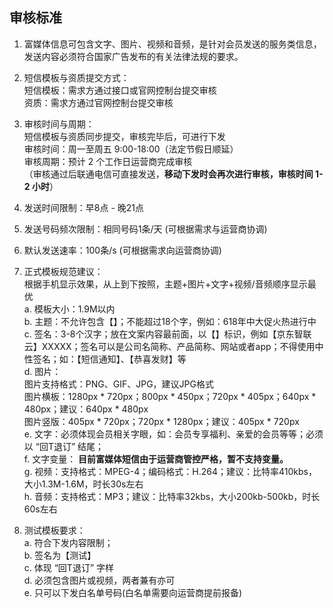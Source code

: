 ## 审核标准  
1.	富媒体信息可包含文字、图片、视频和音频，是针对会员发送的服务类信息，发送内容必须符合国家广告发布的有关法律法规的要求。  

2.	短信模板与资质提交方式：  
短信模板：需求方通过接口或官网控制台提交审核  
资质：需求方通过官网控制台提交审核  

3.	审核时间与周期：  
短信模板与资质同步提交，审核完毕后，可进行下发  
审核时间：周一至周五 9:00-18:00（法定节假日顺延）  
审核周期：预计 2 个工作日运营商完成审核  
（审核通过后联通电信可直接发送，**移动下发时会再次进行审核，审核时间 1-2 小时**）  

4.	发送时间限制：早8点 - 晚21点  

5.	发送号码频次限制：相同号码1条/天 (可根据需求与运营商协调)  

6.	默认发送速率：100条/s (可根据需求向运营商协调)  

7.	正式模板规范建议：  
根据手机显示效果，从上到下按照，主题+图片+文字+视频/音频顺序显示最优  
a. 模板大小：1.9M以内<br>
b. 主题：不允许包含【】；不能超过18个字，例如：618年中大促火热进行中<br>
c. 签名：3-8个汉字；放在文案内容最前面，以【】标识，例如【京东智联云】XXXXX；签名可以是公司名简称、产品简称、网站或者app；不得使用中性签名；如：【短信通知】、【恭喜发财】等<br>
d. 图片：<br>
图片支持格式：PNG、GIF、JPG，建议JPG格式<br>
图片横板：1280px * 720px；800px * 450px；720px * 405px；640px * 480px；建议：640px * 480px<br>
图片竖版：405px * 720px；720px * 1280px；建议：405px * 720px<br>
e. 文字：必须体现会员相关字眼，如：会员专享福利、亲爱的会员等等；必须以 “回T退订” 结尾；<br>
f. 文字变量： **目前富媒体短信由于运营商管控严格，暂不支持变量。**<br>
g. 视频：支持格式：MPEG-4；编码格式：H.264；建议：比特率410kbs，大小1.3M-1.6M，时长30s左右<br>
h. 音频：支持格式：MP3；建议：比特率32kbs，大小200kb-500kb，时长60s左右<br>

8.	测试模板要求：  
a. 符合下发内容限制；  
b. 签名为【测试】  
c. 体现 “回T退订” 字样  
d. 必须包含图片或视频，两者兼有亦可  
e. 只可以下发白名单号码(白名单需要向运营商提前报备)  

